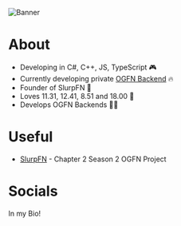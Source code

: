 ![Banner](https://cdn2.unrealengine.com/12br-loserfruit-blogheader-1920x1080-257064747.jpg)
 
# About

- Developing in C#, C++, JS, TypeScript 🎮
- Currently developing private [OGFN Backend](https://github.com/peelydev/Spider-Backend) 🔥
- Founder of SlurpFN 👑
- Loves 11.31, 12.41, 8.51 and 18.00 💾
- Develops OGFN Backends 🐱‍👤

# Useful

- [SlurpFN]([https://discord.gg/ncgeJPnAnC]) - Chapter 2 Season 2 OGFN Project
   
# Socials 

In my Bio!


<!---
peelydev/peelydev is a ✨ special ✨ repository because its `README.md` (this file) appears on your GitHub profile.
You can click the Preview link to take a look at your changes.
--->
